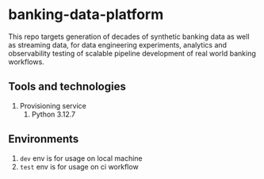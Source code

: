 # banking-data-platform
This repo targets generation of decades of synthetic banking data as well as streaming data, for data engineering experiments, analytics and observability testing of scalable pipeline development of real world banking workflows.


## Tools and technologies
1. Provisioning service
   1. Python 3.12.7


## Environments
1. `dev` env is for usage on local machine
2. `test` env is for usage on ci workflow
